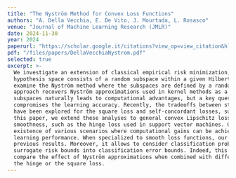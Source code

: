 ```yaml
---
title: "The Nyström Method for Convex Loss Functions"
authors: "A. Della Vecchia, E. De Vito, J. Mourtada, L. Rosasco"
venue: "Journal of Machine Learning Research (JMLR)"
date: 2024-11-30
year: 2024
paperurl: "https://scholar.google.it/citations?view_op=view_citation&hl=en&user=aaeUheEAAAAJ&citation_for_view=aaeUheEAAAAJ:UeHWp8X0CEIC"   # replace with actual JMLR page
pdf: "/files/papers/DellaVecchiaNystrom.pdf"
selected: true
excerpt: >-
  We investigate an extension of classical empirical risk minimization, where the
  hypothesis space consists of a random subspace within a given Hilbert space. Specifically, we
  examine the Nyström method where the subspaces are defined by a random subset of the data. This
  approach recovers Nyström approximations used in kernel methods as a specific case. Using random
  subspaces naturally leads to computational advantages, but a key question is whether it
  compromises the learning accuracy. Recently, the tradeoffs between statistics and computation
  have been explored for the square loss and self-concordant losses, such as the logistic loss. In
  this paper, we extend these analyses to general convex Lipschitz losses, which may lack
  smoothness, such as the hinge loss used in support vector machines. Our main results show the
  existence of various scenarios where computational gains can be achieved without sacrificing
  learning performance. When specialized to smooth loss functions, our analysis recovers most
  previous results. Moreover, it allows to consider classification problems and translate the
  surrogate risk bounds into classification error bounds. Indeed, this gives the opportunity to
  compare the effect of Nyström approximations when combined with different loss functions such as
  the hinge or the square loss.
---
```

